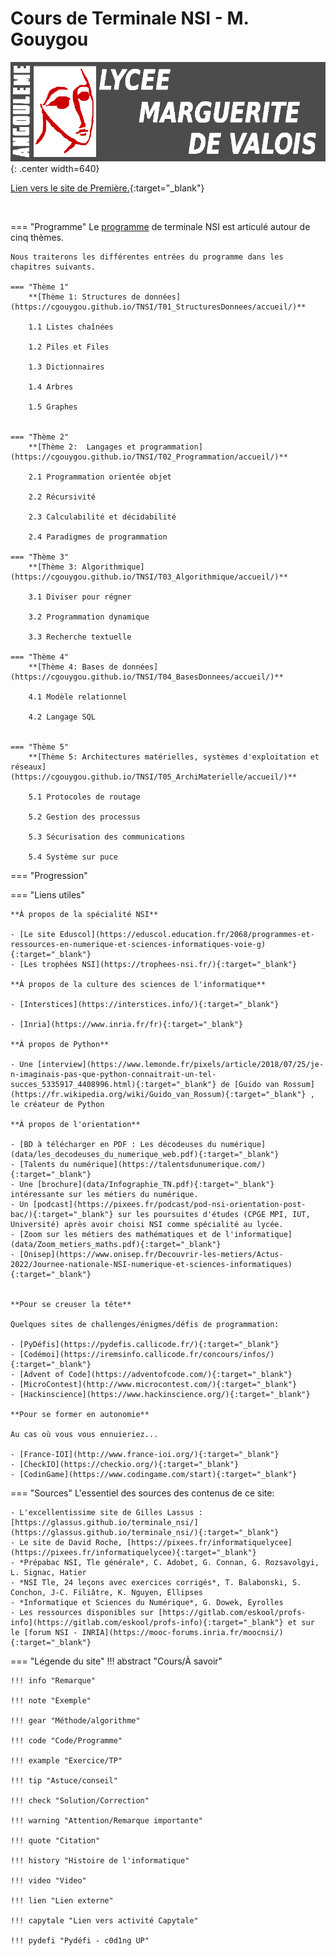 # Cours de Terminale NSI - M. Gouygou

![mdv](images/logo_MdV_site.png){: .center width=640} 


[Lien vers le site de Première.](https://cgouygou.github.io/1NSI/){:target="_blank"}

<br>

=== "Programme"
    Le [programme](data/Tle_NSI_Specialite_Voie_G_1126614.pdf) de terminale NSI est articulé autour de cinq thèmes.

    Nous traiterons les différentes entrées du programme dans les chapitres suivants.

    === "Thème 1"
        **[Thème 1: Structures de données](https://cgouygou.github.io/TNSI/T01_StructuresDonnees/accueil/)**

        1.1 Listes chaînées 
        
        1.2 Piles et Files 

        1.3 Dictionnaires 

        1.4 Arbres 
        
        1.5 Graphes

    
    === "Thème 2"
        **[Thème 2:  Langages et programmation](https://cgouygou.github.io/TNSI/T02_Programmation/accueil/)**

        2.1 Programmation orientée objet 

        2.2 Récursivité 

        2.3 Calculabilité et décidabilité

        2.4 Paradigmes de programmation

    === "Thème 3"
        **[Thème 3: Algorithmique](https://cgouygou.github.io/TNSI/T03_Algorithmique/accueil/)**

        3.1 Diviser pour régner 

        3.2 Programmation dynamique

        3.3 Recherche textuelle

    === "Thème 4"
        **[Thème 4: Bases de données](https://cgouygou.github.io/TNSI/T04_BasesDonnees/accueil/)**

        4.1 Modèle relationnel 

        4.2 Langage SQL


    === "Thème 5"
        **[Thème 5: Architectures matérielles, systèmes d'exploitation et réseaux](https://cgouygou.github.io/TNSI/T05_ArchiMaterielle/accueil/)**

        5.1 Protocoles de routage

        5.2 Gestion des processus

        5.3 Sécurisation des communications

        5.4 Système sur puce

=== "Progression"
    <!-- - [Architecture Von Neumann (1ère)](https://glassus.github.io/premiere_nsi/T3_Architecture_materielle/3.2_Architecture_Von_Neumann/cours/)
    - [Systèmes sur puce](T5_Architecture_materielle/5.1_Systemes_sur_puce/cours/) 
    - [Gestion des processus](T5_Architecture_materielle/5.2_Gestion_des_processus/cours/)  
    - [Cryptographie](T5_Architecture_materielle/5.4_Cryptographie/cours/)
    - [Diviser pour régner](T3_Algorithmique/3.1_Diviser_pour_regner/cours/)
    - [Arbres](T1_Structures_de_donnees/1.3_Arbres/cours/)
    - [Protocoles de routage](T5_Architecture_materielle/5.3_Protocoles_de_routage/cours/)
    - [Dictionnaires](T1_Structures_de_donnees/1.2_Dictionnaires/cours/)  
    - [Langage SQL](T4_Bases_de_donnees/4.2_Langage_SQL/cours/)
    - [Modèle relationnel](T4_Bases_de_donnees/4.1_Modele_relationnel/cours/)
    - [Listes / piles / files](T1_Structures_de_donnees/1.1_Listes_Piles_Files/cours/)  
    - [Récursivité](T2_Programmation/2.2_Recursivite/cours/)  
    - [Programmation Orientée Objet](T2_Programmation/2.1_Programmation_Orientee_Objet/cours/)  -->
    
=== "Liens utiles"

    **À propos de la spécialité NSI**

    - [Le site Eduscol](https://eduscol.education.fr/2068/programmes-et-ressources-en-numerique-et-sciences-informatiques-voie-g){:target="_blank"} 
    - [Les trophées NSI](https://trophees-nsi.fr/){:target="_blank"} 

    **À propos de la culture des sciences de l'informatique**

    - [Interstices](https://interstices.info/){:target="_blank"} 

    - [Inria](https://www.inria.fr/fr){:target="_blank"} 

    **À propos de Python**

    - Une [interview](https://www.lemonde.fr/pixels/article/2018/07/25/je-n-imaginais-pas-que-python-connaitrait-un-tel-succes_5335917_4408996.html){:target="_blank"} de [Guido van Rossum](https://fr.wikipedia.org/wiki/Guido_van_Rossum){:target="_blank"} , le créateur de Python

    **À propos de l'orientation**

    - [BD à télécharger en PDF : Les décodeuses du numérique](data/les_decodeuses_du_numerique_web.pdf){:target="_blank"} 
    - [Talents du numérique](https://talentsdunumerique.com/){:target="_blank"} 
    - Une [brochure](data/Infographie_TN.pdf){:target="_blank"} intéressante sur les métiers du numérique.
    - Un [podcast](https://pixees.fr/podcast/pod-nsi-orientation-post-bac/){:target="_blank"} sur les poursuites d'études (CPGE MPI, IUT, Université) après avoir choisi NSI comme spécialité au lycée.
    - [Zoom sur les métiers des mathématiques et de l'informatique](data/Zoom_metiers_maths.pdf){:target="_blank"} 
    - [Onisep](https://www.onisep.fr/Decouvrir-les-metiers/Actus-2022/Journee-nationale-NSI-numerique-et-sciences-informatiques){:target="_blank"} 


    **Pour se creuser la tête**

    Quelques sites de challenges/énigmes/défis de programmation:

    - [PyDéfis](https://pydefis.callicode.fr/){:target="_blank"} 
    - [Codémoi](https://iremsinfo.callicode.fr/concours/infos/){:target="_blank"}
    - [Advent of Code](https://adventofcode.com/){:target="_blank"} 
    - [MicroContest](http://www.microcontest.com/){:target="_blank"} 
    - [Hackinscience](https://www.hackinscience.org/){:target="_blank"} 

    **Pour se former en autonomie**

    Au cas où vous vous ennuieriez...

    - [France-IOI](http://www.france-ioi.org/){:target="_blank"} 
    - [CheckIO](https://checkio.org/){:target="_blank"} 
    - [CodinGame](https://www.codingame.com/start){:target="_blank"} 

=== "Sources"
    L'essentiel des sources des contenus de ce site:

    - L'excellentissime site de Gilles Lassus : [https://glassus.github.io/terminale_nsi/](https://glassus.github.io/terminale_nsi/){:target="_blank"} 
    - Le site de David Roche, [https://pixees.fr/informatiquelycee](https://pixees.fr/informatiquelycee){:target="_blank"} 
    - *Prépabac NSI, Tle générale*, C. Adobet, G. Connan, G. Rozsavolgyi, L. Signac, Hatier
    - *NSI Tle, 24 leçons avec exercices corrigés*, T. Balabonski, S. Conchon, J-C. Filiâtre, K. Nguyen, Ellipses
    - *Informatique et Sciences du Numérique*, G. Dowek, Eyrolles
    - Les ressources disponibles sur [https://gitlab.com/eskool/profs-info](https://gitlab.com/eskool/profs-info){:target="_blank"} et sur le [forum NSI - INRIA](https://mooc-forums.inria.fr/moocnsi/){:target="_blank"}
  
=== "Légende du site"
    !!! abstract "Cours/À savoir"

    !!! info "Remarque"

    !!! note "Exemple"

    !!! gear "Méthode/algorithme"

    !!! code "Code/Programme"
    
    !!! example "Exercice/TP"

    !!! tip "Astuce/conseil"

    !!! check "Solution/Correction"

    !!! warning "Attention/Remarque importante"

    !!! quote "Citation"

    !!! history "Histoire de l'informatique"

    !!! video "Video"

    !!! lien "Lien externe"

    !!! capytale "Lien vers activité Capytale"

    !!! pydefi "Pydéfi - c0d1ng UP"
   
